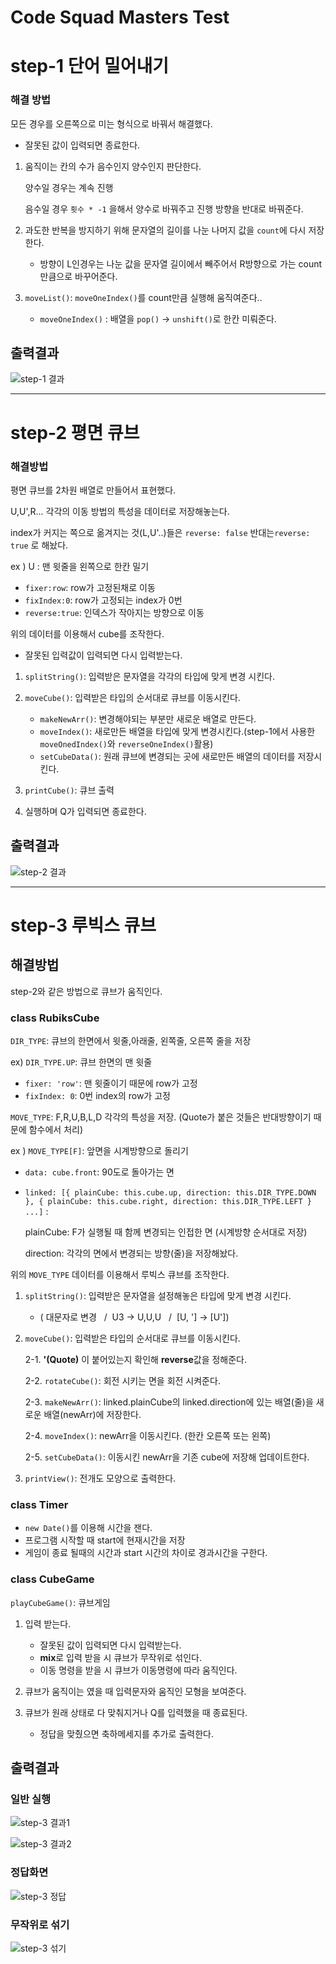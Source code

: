# Code Squad Masters Test

# step-1 단어 밀어내기

### 해결 방법

모든 경우를 오른쪽으로 미는 형식으로 바꿔서 해결했다.

- 잘못된 값이 입력되면 종료한다.

1. 움직이는 칸의 수가 음수인지 양수인지 판단한다.

   양수일 경우는 계속 진행

   음수일 경우 `횟수 * -1` 을해서 양수로 바꿔주고 진행 방향을 반대로 바꿔준다.

2. 과도한 반복을 방지하기 위해 문자열의 길이를 나눈 나머지 값을 `count`에 다시 저장한다.

   - 방향이 L인경우는 나눈 값을 문자열 길이에서 빼주어서 R방향으로 가는 count만큼으로 바꾸어준다.

3. `moveList()`: `moveOneIndex()`를 count만큼 실행해 움직여준다..
   - `moveOneIndex()` : 배열을 `pop()` -> `unshift()`로 한칸 미뤄준다.

## 출력결과

![step-1 결과](https://user-images.githubusercontent.com/67357426/101730035-a0455500-3afc-11eb-981b-bfd1962c6b0d.png)

---

# step-2 평면 큐브

### 해결방법

평면 큐브를 2차원 배열로 만들어서 표현했다.

U,U',R... 각각의 이동 방법의 특성을 데이터로 저장해놓는다.

index가 커지는 쪽으로 옮겨지는 것(L,U'..)들은 `reverse: false` 반대는`reverse: true` 로 해놨다.

ex ) U : 맨 윗줄을 왼쪽으로 한칸 밀기

- `fixer:row`: row가 고정된채로 이동
- `fixIndex:0`: row가 고정되는 index가 0번
- `reverse:true`: 인덱스가 작아지는 방향으로 이동

위의 데이터를 이용해서 cube를 조작한다.

- 잘못된 입력값이 입력되면 다시 입력받는다.

1. `splitString()`: 입력받은 문자열을 각각의 타입에 맞게 변경 시킨다.
2. `moveCube()`: 입력받은 타입의 순서대로 큐브를 이동시킨다.

   - `makeNewArr()`: 변경해야되는 부분만 새로운 배열로 만든다.
   - `moveIndex()`: 새로만든 배열을 타입에 맞게 변경시킨다.(step-1에서 사용한 `moveOnedIndex()`와 `reverseOneIndex()`활용)
   - `setCubeData()`: 원래 큐브에 변경되는 곳에 새로만든 배열의 데이터를 저장시킨다.

3. `printCube()`: 큐브 출력
4. 실행하며 Q가 입력되면 종료한다.

## 출력결과

![step-2 결과](https://user-images.githubusercontent.com/67357426/101730210-f87c5700-3afc-11eb-9b5f-d0de0621428d.png)

---

# step-3 루빅스 큐브

## 해결방법

step-2와 같은 방법으로 큐브가 움직인다.

### class RubiksCube

`DIR_TYPE`: 큐브의 한면에서 윗줄,아래줄, 왼쪽줄, 오른쪽 줄을 저장

ex) `DIR_TYPE.UP`: 큐브 한면의 맨 윗줄

- `fixer: 'row'`: 맨 윗줄이기 때문에 row가 고정
- `fixIndex: 0`: 0번 index의 row가 고정

`MOVE_TYPE`: F,R,U,B,L,D 각각의 특성을 저장. (Quote가 붙은 것들은 반대방향이기 때문에 함수에서 처리)

ex ) `MOVE_TYPE[F]`: 앞면을 시계방향으로 돌리기

- `data: cube.front`: 90도로 돌아가는 면
- `linked: [{ plainCube: this.cube.up, direction: this.DIR_TYPE.DOWN }, { plainCube: this.cube.right, direction: this.DIR_TYPE.LEFT } ...]` :

  plainCube: F가 실행될 때 함께 변경되는 인접한 면 (시계방향 순서대로 저장)

  direction: 각각의 면에서 변경되는 방향(줄)을 저장해놨다.

위의 `MOVE_TYPE` 데이터를 이용해서 루빅스 큐브를 조작한다.

1. `splitString()`: 입력받은 문자열을 설정해놓은 타입에 맞게 변경 시킨다.
   - ( 대문자로 변경 &nbsp; /&nbsp; U3 -> U,U,U &nbsp; /&nbsp; [U, '] -> [U'])
2. `moveCube()`: 입력받은 타입의 순서대로 큐브를 이동시킨다.

   2-1. **'(Quote)** 이 붙어있는지 확인해 **reverse**값을 정해준다.

   2-2. `rotateCube()`: 회전 시키는 면을 회전 시켜준다.

   2-3. `makeNewArr()`: linked.plainCube의 linked.direction에 있는 배열(줄)을 새로운 배열(newArr)에 저장한다.

   2-4. `moveIndex()`: newArr을 이동시킨다. (한칸 오른쪽 또는 왼쪽)

   2-5. `setCubeData()`: 이동시킨 newArr을 기존 cube에 저장해 업데이트한다.

3. `printView()`: 전개도 모양으로 출력한다.

### class Timer

- `new Date()`를 이용해 시간을 잰다.
- 프로그램 시작할 때 start에 현재시간을 저장
- 게임이 종료 될때의 시간과 start 시간의 차이로 경과시간을 구한다.

### class CubeGame

`playCubeGame()`: 큐브게임

1. 입력 받는다.

   - 잘못된 값이 입력되면 다시 입력받는다.
   - **mix**로 입력 받을 시 큐브가 무작위로 섞인다.
   - 이동 명령을 받을 시 큐브가 이동명령에 따라 움직인다.

2. 큐브가 움직이는 였을 때 입력문자와 움직인 모형을 보여준다.
3. 큐브가 원래 상태로 다 맞춰지거나 Q를 입력했을 때 종료된다.

   - 정답을 맞췄으면 축하메세지를 추가로 출력한다.

## 출력결과

### **일반 실행**

![step-3 결과1](https://user-images.githubusercontent.com/67357426/101730341-31b4c700-3afd-11eb-9803-01aa3a10f89d.png)

![step-3 결과2](https://user-images.githubusercontent.com/67357426/101730384-42fdd380-3afd-11eb-9b13-1370edca2c2a.png)

### **정답화면**

![step-3 정답](https://user-images.githubusercontent.com/67357426/101730444-5d37b180-3afd-11eb-8067-b638c28f28d4.png)

### **무작위로 섞기**

![step-3 섞기](https://user-images.githubusercontent.com/67357426/101730478-6cb6fa80-3afd-11eb-8c62-9eb18e492ed6.png)
